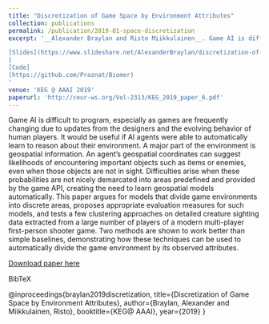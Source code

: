 ```yaml
---
title: "Discretization of Game Space by Environment Attributes"
collection: publications
permalink: /publication/2019-01-space-discretization
excerpt: '__Alexander Braylan and Risto Miikkulainen__. Game AI is difficult to program, especially as games are frequently changing due to updates from the designers and the evolving behavior of human players. It would be useful if AI agents were able to automatically learn to reason about their environment. A major part of the environment is geospatial information. An agent’s geospatial coordinates can suggest likelihoods of encountering important objects such as items or enemies, even when those objects are not in sight. Difficulties arise when these probabilities are not nicely demarcated into areas predefined and provided by the game API, creating the need to learn geospatial models automatically. This paper argues for models that divide game environments into discrete areas, proposes appropriate evaluation measures for such models, and tests a few clustering approaches on detailed creature sighting data extracted from a large number of players of a modern multi-player first-person shooter game. Two methods are shown to work better than simple baselines, demonstrating how these techniques can be used to automatically divide the game environment by its observed attributes.

[Slides](https://www.slideshare.net/AlexanderBraylan/discretization-of-game-space-by-environment-attributes)
|
[Code]
(https://github.com/Praznat/Biomer)
'
venue: 'KEG @ AAAI 2019'
paperurl: 'http://ceur-ws.org/Vol-2313/KEG_2019_paper_6.pdf'
---
```

Game AI is difficult to program, especially as games are frequently changing due to updates from the designers and the evolving behavior of human players. It would be useful if AI agents were able to automatically learn to reason about their environment. A major part of the environment is geospatial information. An agent’s geospatial coordinates can suggest likelihoods of encountering important objects such as items or enemies, even when those objects are not in sight. Difficulties arise when these probabilities are not nicely demarcated into areas predefined and provided by the game API, creating the need to learn geospatial models automatically. This paper argues for models that divide game environments into discrete areas, proposes appropriate evaluation measures for such models, and tests a few clustering approaches on detailed creature sighting data extracted from a large number of players of a modern multi-player first-person shooter game. Two methods are shown to work better than simple baselines, demonstrating how these techniques can be used to automatically divide the game environment by its observed attributes.

[Download paper here](http://ceur-ws.org/Vol-2313/KEG_2019_paper_6.pdf)

BibTeX

@inproceedings{braylan2019discretization,
  title={Discretization of Game Space by Environment Attributes},
  author={Braylan, Alexander and Miikkulainen, Risto},
  booktitle={KEG@ AAAI},
  year={2019}
}
